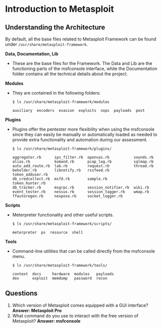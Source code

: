# Introduction to Metasploit
## Understanding the Architecture
By default, all the base files related to Metasploit Framework can be found under `/usr/share/metasploit-framework`.

**Data, Documentation, Lib**
- These are the base files for the Framework. The Data and Lib are the functioning parts of the msfconsole interface, while the Documentation folder contains all the technical details about the project.

**Modules**
- They are contained in the following folders: 
    ```
    $ ls /usr/share/metasploit-framework/modules

    auxiliary  encoders  evasion  exploits  nops  payloads  post
    ```

**Plugins**
- Plugins offer the pentester more flexibility when using the msfconsole since they can easily be manually or automatically loaded as needed to provide extra functionality and automation during our assessment.
    ```
    $ ls /usr/share/metasploit-framework/plugins/

    aggregator.rb      ips_filter.rb  openvas.rb           sounds.rb
    alias.rb           komand.rb      pcap_log.rb          sqlmap.rb
    auto_add_route.rb  lab.rb         request.rb           thread.rb
    beholder.rb        libnotify.rb   rssfeed.rb           token_adduser.rb
    db_credcollect.rb  msfd.rb        sample.rb            token_hunter.rb
    db_tracker.rb      msgrpc.rb      session_notifier.rb  wiki.rb
    event_tester.rb    nessus.rb      session_tagger.rb    wmap.rb
    ffautoregen.rb     nexpose.rb     socket_logger.rb
    ```

**Scripts**
- Meterpreter functionality and other useful scripts.
    ```
    $ ls /usr/share/metasploit-framework/scripts/

    meterpreter  ps  resource  shell
    ```

**Tools**
- Command-line utilities that can be called directly from the msfconsole menu.
    ```
    $ ls /usr/share/metasploit-framework/tools/

    context  docs     hardware  modules   payloads
    dev      exploit  memdump   password  recon
    ```

## Questions
1. Which version of Metasploit comes equipped with a GUI interface? **Answer: Metasploit Pro**
2. What command do you use to interact with the free version of Metasploit? **Answer: msfconsole**